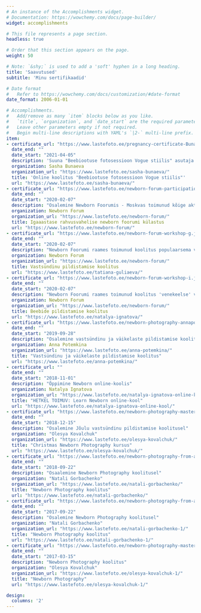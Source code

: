 ```yaml
---
# An instance of the Accomplishments widget.
# Documentation: https://wowchemy.com/docs/page-builder/
widget: accomplishments

# This file represents a page section.
headless: true

# Order that this section appears on the page.
weight: 50

# Note: `&shy;` is used to add a 'soft' hyphen in a long heading.
title: 'Saavutused'
subtitle: 'Minu sertifikaadid'

# Date format
#   Refer to https://wowchemy.com/docs/customization/#date-format
date_format: 2006-01-01

# Accomplishments.
#   Add/remove as many `item` blocks below as you like.
#   `title`, `organization`, and `date_start` are the required parameters.
#   Leave other parameters empty if not required.
#   Begin multi-line descriptions with YAML's `|2-` multi-line prefix.
item:
- certificate_url: "https://www.lastefoto.ee/pregnancy-certificate-Bunaeva.jpg"
  date_end: ""
  date_start: "2021-04-05"
  description: 'Suuna "Beebiootuse fotosessioon Vogue stiilis" asutaja veebikursus - Sasha Bunaeva'
  organization: Sasha Bunaeva 
  organization_url: "https://www.lastefoto.ee/sasha-bunaeva/"
  title: 'Online koolitus "Beebiootuse fotosessioon Vogue stiilis"'
  url: "https://www.lastefoto.ee/sasha-bunaeva/"
- certificate_url: "https://www.lastefoto.ee/newborn-forum-participation.jpg"
  date_end: ""
  date_start: "2020-02-07"
  description: "Osalemine Newborn Foorumis - Moskvas toimunud kõige aktuaalsem vastsündinu fotograafia üritus"
  organization: Newborn Forum 
  organization_url: "https://www.lastefoto.ee/newborn-forum/"
  title: Igaaastase rahvusvahelise newborn foorumi külastus
  url: "https://www.lastefoto.ee/newborn-forum/"
- certificate_url: "https://www.lastefoto.ee/newborn-forum-workshop-g.jpg"
  date_end: ""
  date_start: "2020-02-07"
  description: "Newborn Foorumi raames toimunud koolitus populaarsema vastsündinu fotograafi poolt - Tatiana Guliaeva"
  organization: Newborn Forum 
  organization_url: "https://www.lastefoto.ee/newborn-forum/" 
  title: Vastsündinu pildistamise koolitus
  url: "https://www.lastefoto.ee/tatiana-guliaeva/"
- certificate_url: "https://www.lastefoto.ee/newborn-forum-workshop-i.jpg"
  date_end: ""
  date_start: "2020-02-07"
  description: "Newborn Foorumi raames toimunud koolitus 'venekeelse' vastsündinu fotograafia asutaja poolt - Natalya Ignatova"
  organization: Newborn Forum 
  organization_url: "https://www.lastefoto.ee/newborn-forum/"
  title: Beebide pildistamise koolitus
  url: "https://www.lastefoto.ee/natalya-ignatova/"
- certificate_url: "https://www.lastefoto.ee/newborn-photography-annapotemkina.jpg"
  date_end: ""
  date_start: "2019-09-28"
  description: "Osalemine vastsündinu ja väikelaste pildistamise koolituses"
  organization: Anna Potemkina
  organization_url: "https://www.lastefoto.ee/anna-potemkina/"
  title: "Vastsündinu ja väikelaste pildistamise koolitus"
  url: "https://www.lastefoto.ee/anna-potemkina/"  
- certificate_url: ""
  date_end: ""
  date_start: "2018-11-01"
  description: "Õppimine Newborn online-koolis"
  organization: Natalya Ignatova
  organization_url: "https://www.lastefoto.ee/natalya-ignatova-online-kool/"
  title: "HETKEL TOIMUV: Learn Newborn online-kool"
  url: "https://www.lastefoto.ee/natalya-ignatova-online-kool/" 
- certificate_url: "https://www.lastefoto.ee/newborn-photography-masterclass-olesya-kovalchuk.jpg"
  date_end: ""
  date_start: "2018-12-15"
  description: "Osalemine Jõulu vastsündinu pildistamise koolitusel"
  organization: "Olesya Kovalchuk"
  organization_url: "https://www.lastefoto.ee/olesya-kovalchuk/"
  title: "Christmas Newborn Photography kursus"
  url: "https://www.lastefoto.ee/olesya-kovalchuk/"   
- certificate_url: "https://www.lastefoto.ee/newborn-photography-from-a-to-z.jpg"
  date_end: ""
  date_start: "2018-09-22"
  description: "Osaalemine Newborn Photography koolitusel"
  organization: "Natali Gorbachenko"
  organization_url: "https://www.lastefoto.ee/natali-gorbachenko/"
  title: "Newborn Photography koolitus"
  url: "https://www.lastefoto.ee/natali-gorbachenko/" 
- certificate_url: "https://www.lastefoto.ee/newborn-photography-from-a-to-z.jpg"
  date_end: ""
  date_start: "2017-09-22"
  description: "Osalemine Newborn Photography koolitusel"
  organization: "Natali Gorbachenko"
  organization_url: "https://www.lastefoto.ee/natali-gorbachenko-1/"
  title: "Newborn Photography koolitus"
  url: "https://www.lastefoto.ee/natali-gorbachenko-1/" 
- certificate_url: "https://www.lastefoto.ee/newborn-photography-masterclass-olesya-kovalchuk.jpg"
  date_end: ""
  date_start: "2017-03-15"
  description: "Newborn Photography koolitus"
  organization: "Olesya Kovalchuk"
  organization_url: "https://www.lastefoto.ee/olesya-kovalchuk-1/"
  title: "Newborn Photography"
  url: "https://www.lastefoto.ee/olesya-kovalchuk-1/"   

design:
  columns: '2' 
---
```

